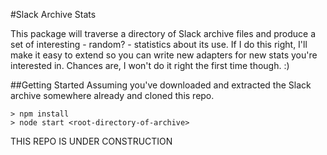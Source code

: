 #Slack Archive Stats

This package will traverse a directory of Slack archive files and produce a set of interesting - random? - statistics about its use. If I do this right, I'll make it easy to extend so you can write new adapters for new stats you're interested in. Chances are, I won't do it right the first time though. :)

##Getting Started
Assuming you've downloaded and extracted the Slack archive somewhere already and cloned this repo. 

    > npm install
    > node start <root-directory-of-archive>

THIS REPO IS UNDER CONSTRUCTION
